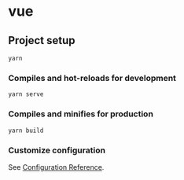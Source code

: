 # vue

## Project setup

```shell
yarn
```

### Compiles and hot-reloads for development

```shell
yarn serve
```

### Compiles and minifies for production

```shell
yarn build
```

### Customize configuration

See [Configuration Reference](https://cli.vuejs.org/config/).
